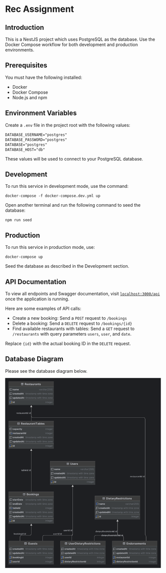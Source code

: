 # Rec Assignment

## Introduction

This is a NestJS project which uses PostgreSQL as the database. Use the Docker Compose workflow for both development and production environments.

## Prerequisites

You must have the following installed:

- Docker
- Docker Compose
- Node.js and npm

## Environment Variables

Create a `.env` file in the project root with the following values:
````
DATABASE_USERNAME="postgres" 
DATABASE_PASSWORD="postgres" 
DATABASE="postgres" 
DATABASE_HOST="db"
````
These values will be used to connect to your PostgreSQL database.

## Development

To run this service in development mode, use the command:

````
docker-compose -f docker-compose.dev.yml up
````

Open another terminal and run the following command to seed the database:

````
npm run seed
````

## Production

To run this service in production mode, use:

````
docker-compose up
````

Seed the database as described in the Development section.

## API Documentation

To view all endpoints and Swagger documentation, visit [`localhost:3000/api`](http://localhost:3000/api) once the application is running.

Here are some examples of API calls:

- Create a new booking: Send a `POST` request to `/bookings`
- Delete a booking: Send a `DELETE` request to `/bookings/{id}`
- Find available restaurants with tables: Send a `GET` request to `/restaurants` with query parameters `users`, `user`, and `date`.

Replace `{id}` with the actual booking ID in the `DELETE` request.

## Database Diagram

Please see the database diagram below.

![Database Diagram](./database-diagram.png)
